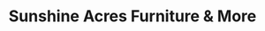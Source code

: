 ---
title: "Sunshine Acres Furniture & More"
url: /apache-junction/sunshine-acres-furniture-and-more/
shop: charity
---